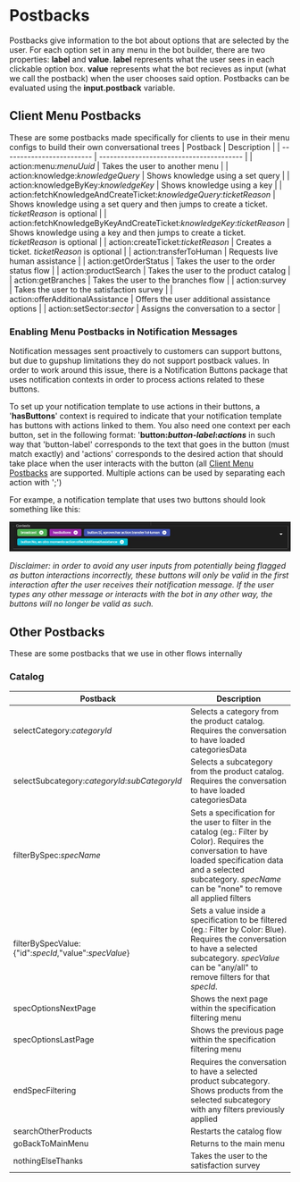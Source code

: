 # Postbacks

Postbacks give information to the bot about options that are selected by the user. For each option set in any menu in the bot builder, there are two properties: **label** and **value**. **label** represents what the user sees in each clickable option box. **value** represents what the bot recieves as input (what we call the postback) when the user chooses said option. Postbacks can be evaluated using the **input.postback** variable.

## Client Menu Postbacks
These are some postbacks made specifically for clients to use in their menu configs to build their own conversational trees
 | Postback                   | Description                              |
 | -------------------------  | ---------------------------------------- |
 | action:menu:_menuUuid_     | Takes the user to another menu           |
 | action:knowledge:_knowledgeQuery_                    | Shows knowledge using a set query                                   |
 | action:knowledgeByKey:_knowledgeKey_                 | Shows knowledge using a key                                   |
 | action:fetchKnowledgeAndCreateTicket:_knowledgeQuery_:_ticketReason_ | Shows knowledge using a set query and then jumps to create a ticket. _ticketReason_ is optional |
 | action:fetchKnowledgeByKeyAndCreateTicket:_knowledgeKey_:_ticketReason_ | Shows knowledge using a key and then jumps to create a ticket. _ticketReason_ is optional |
 | action:createTicket:_ticketReason_ | Creates a ticket. _ticketReason_ is optional |
 | action:transferToHuman | Requests live human assistance |
 | action:getOrderStatus | Takes the user to the order status flow |
 | action:productSearch | Takes the user to the product catalog |
 | action:getBranches | Takes the user to the branches flow |
 | action:survey | Takes the user to the satisfaction survey |
 | action:offerAdditionalAssistance | Offers the user additional assistance options |
 | action:setSector:_sector_ | Assigns the conversation to a sector |

### Enabling Menu Postbacks in Notification Messages
Notification messages sent proactively to customers can support buttons, but due to gupshup limitations they do not support postback values. In order to work around this issue, there is a Notification Buttons package that uses notification contexts in order to process actions related to these buttons.

To set up your notification template to use actions in their buttons, a '**hasButtons**' context is required to indicate that your notification template has buttons with actions linked to them. You also need one context per each button, set in the following format: '**button:_button-label_:_actions_** in such way that 'button-label' corresponds to the text that goes in the button (must match exactly) and 'actions' corresponds to the desired action that should take place when the user interacts with the button (all [Client Menu Postbacks](#client-menu-postbacks) are supported. Multiple actions can be used by separating each action with ';')

For exampe, a notification template that uses two buttons should look something like this:

![notification button contexts](/images/botbuilder/postbacks/notification-buttons-contexts.jpg)

_Disclaimer: in order to avoid any user inputs from potentially being flagged as button interactions incorrectly, these buttons will only be valid in the first interaction after the user receives their notification message. If the user types any other message or interacts with the bot in any other way, the buttons will no longer be valid as such._

## Other Postbacks
These are some postbacks that we use in other flows internally
 ### Catalog
 | Postback        | Description   |
 | ---------------  | ------ |
 | selectCategory:_categoryId_     | Selects a category from the product catalog. Requires the conversation to have loaded categoriesData |
 | selectSubcategory:_categoryId_:_subCategoryId_          | Selects a subcategory from the product catalog. Requires the conversation to have loaded categoriesData |
 | filterBySpec:_specName_       | Sets a specification for the user to filter in the catalog (eg.: Filter by Color). Requires the conversation to have loaded specification data and a selected subcategory. _specName_ can be "none" to remove all applied filters |
 | filterBySpecValue:{"id":_specId_,"value":_specValue_} | Sets a value inside a specification to be filtered (eg.: Filter by Color: Blue). Requires the conversation to have a selected subcategory. _specValue_ can be "any/all" to remove filters for that _specId_. |
 | specOptionsNextPage | Shows the next page within the specification filtering menu |
 | specOptionsLastPage | Shows the previous page within the specification filtering menu |
 | endSpecFiltering | Requires the conversation to have a selected product subcategory. Shows products from the selected subcategory with any filters previously applied |
 | searchOtherProducts | Restarts the catalog flow |
 | goBackToMainMenu | Returns to the main menu |
 | nothingElseThanks | Takes the user to the satisfaction survey |
 

